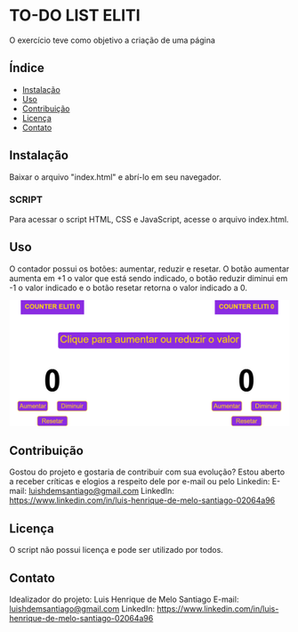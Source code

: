 # TO-DO LIST ELITI

O exercício teve como objetivo a criação de uma página

## Índice

- [Instalação](#instalação)
- [Uso](#uso)
- [Contribuição](#contribuição)
- [Licença](#licença)
- [Contato](#contato)

## Instalação

Baixar o arquivo "index.html" e abrí-lo em seu navegador.

### SCRIPT

Para acessar o script HTML, CSS e JavaScript, acesse o arquivo index.html.

## Uso

O contador possui os botões: aumentar, reduzir e resetar. O botão aumentar aumenta em +1 o valor que está sendo indicado, o botão reduzir diminui em -1 o valor indicado e o botão resetar retorna o valor indicado a 0.

![Contador Eliti](https://github.com/luishmsantiago/TODO-list-eliti/blob/main/counter-eliti.png)


## Contribuição

Gostou do projeto e gostaria de contribuir com sua evolução? Estou aberto a receber críticas e elogios a respeito dele por e-mail ou pelo Linkedin:
E-mail: luishdemsantiago@gmail.com
LinkedIn: https://www.linkedin.com/in/luis-henrique-de-melo-santiago-02064a96

## Licença

O script não possui licença e pode ser utilizado por todos.

## Contato

Idealizador do projeto: Luis Henrique de Melo Santiago
E-mail: luishdemsantiago@gmail.com
LinkedIn: https://www.linkedin.com/in/luis-henrique-de-melo-santiago-02064a96
